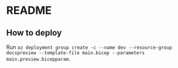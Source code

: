 # README

## How to deploy

Run `az deployment group create -c --name dev --resource-group docspreview --template-file main.bicep --parameters main.preview.bicepparam`.
